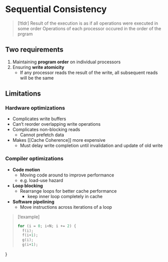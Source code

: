 # Sequential Consistency

> [!tldr] Result of the execution is as if all operations were executed in some order
> Operations of each processor occured in the order of the prgram

## Two requirements
1. Maintaining **program order** on individual processors
2. Ensuring **write atomicity**
	* If any processor reads the result of the write, all subsequent reads will be the same

## Limitations
### Hardware optimizations
* Complicates write buffers
* Can’t reorder overlapping write operations
* Complicates non-blocking reads
	* Cannot prefetch data
* Makes [[Cache Coherence]] more expensive
	* Must delay write completion until invalidation and update of old write
### Compiler optimizations
* **Code motion**
	* Moving code around to improve performance
	* e.g. load-use hazard
* **Loop blocking**
	* Rearrange loops for better cache performance
		* keep inner loop completely in cache
* **Software pipelining**
	* Move instructions across iterations of a loop

> [!example] 
> ```c
> for (i = 0; i<N; i += 2) {
>   f(i);
>   f(i+1);
>   g(i);
>   g(i+1);
}
> ```

